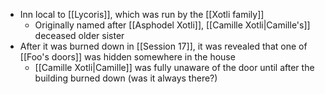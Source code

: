 - Inn local to [[Lycoris]], which was run by the [[Xotli family]]
	- Originally named after [[Asphodel Xotli]], [[Camille Xotli|Camille's]] deceased older sister
- After it was burned down in [[Session 17]], it was revealed that one of [[Foo's doors]] was hidden somewhere in the house
	- [[Camille Xotli|Camille]] was fully unaware of the door until after the building burned down (was it always there?)